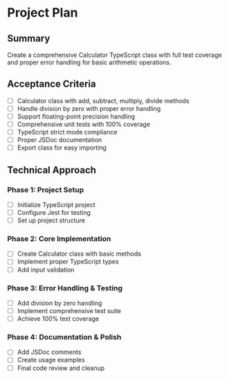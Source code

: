 # Project Plan

## Summary

Create a comprehensive Calculator TypeScript class with full test coverage and proper error handling for basic arithmetic operations.

## Acceptance Criteria

- [ ] Calculator class with add, subtract, multiply, divide methods
- [ ] Handle division by zero with proper error handling
- [ ] Support floating-point precision handling
- [ ] Comprehensive unit tests with 100% coverage
- [ ] TypeScript strict mode compliance
- [ ] Proper JSDoc documentation
- [ ] Export class for easy importing

## Technical Approach

### Phase 1: Project Setup

- [ ] Initialize TypeScript project
- [ ] Configure Jest for testing
- [ ] Set up project structure

### Phase 2: Core Implementation

- [ ] Create Calculator class with basic methods
- [ ] Implement proper TypeScript types
- [ ] Add input validation

### Phase 3: Error Handling & Testing

- [ ] Add division by zero handling
- [ ] Implement comprehensive test suite
- [ ] Achieve 100% test coverage

### Phase 4: Documentation & Polish

- [ ] Add JSDoc comments
- [ ] Create usage examples
- [ ] Final code review and cleanup
